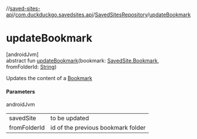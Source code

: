 //[saved-sites-api](../../../index.md)/[com.duckduckgo.savedsites.api](../index.md)/[SavedSitesRepository](index.md)/[updateBookmark](update-bookmark.md)

# updateBookmark

[androidJvm]\
abstract fun [updateBookmark](update-bookmark.md)(bookmark: [SavedSite.Bookmark](../../com.duckduckgo.savedsites.api.models/-saved-site/-bookmark/index.md), fromFolderId: [String](https://kotlinlang.org/api/latest/jvm/stdlib/kotlin/-string/index.html))

Updates the content of a [Bookmark](../../com.duckduckgo.savedsites.api.models/-saved-site/-bookmark/index.md)

#### Parameters

androidJvm

| | |
|---|---|
| savedSite | to be updated |
| fromFolderId | id of the previous bookmark folder |
